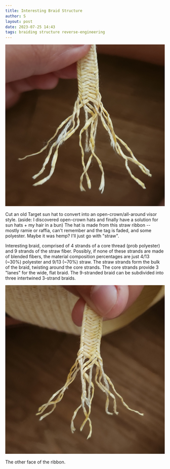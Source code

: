 ```yaml
---
title: Interesting Braid Structure
author: S
layout: post
date: 2023-07-25 14:43
tags: braiding structure reverse-engineering
---
```


![A close-up shot of someone's hand holding a braided straw ribbon.](/assets/20230725_141812.jpg)

Cut an old Target sun hat to convert into an open-crown/all-around visor style. (aside: I discovered open-crown hats and finally have a solution for sun hats + my hair in a bun) The hat is made from this straw ribbon -- mostly ramie or raffia, can't remember and the tag is faded, and some polyester. Maybe it was hemp? I'll just go with "straw".

Interesting braid, comprised of 4 strands of a core thread (prob polyester) and 9 strands of the straw fiber. Possibly, if none of these strands are made of blended fibers, the material composition percentages are just 4/13 (~30\%) polyester and 9/13 (~70\%) straw. The straw strands form the bulk of the braid, twisting around the core strands. The core strands provide 3 "lanes" for the wide, flat braid. The 9-stranded braid can be subdivided into three intertwined 3-strand braids.

![A close-up shot of the straw ribbon from the other side.](/assets/20230725_141825.jpg)

The other face of the ribbon.